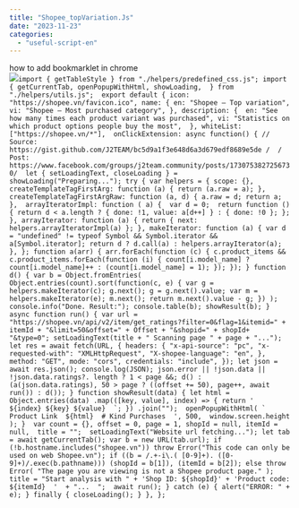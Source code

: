 ```yaml
---
title: "Shopee_topVariation.Js"
date: "2023-11-23"
categories: 
  - "useful-script-en"
---
```


how to add bookmarklet in chrome  
![](https://camo.githubusercontent.com/5f21e427a7d3ee887313a4f9b1ab033e6462db47ca299bf3f7e2d81a0ce854bd/68747470733a2f2f696d672e7765626e6f74732e636f6d2f323031392f30342f447261672d616e642d44726f702d4c696e6b732d696e2d4368726f6d652e706e67)``import { getTableStyle } from "./helpers/predefined_css.js"; import { getCurrentTab, openPopupWithHtml, showLoading,  } from "./helpers/utils.js";  export default { icon: "https://shopee.vn/favicon.ico", name: { en: "Shopee – Top variation", vi: "Shopee – Most purchased category", }, description: {  en: "See how many times each product variant was purchased", vi: "Statistics on which product options people buy the most",  }, whiteList: ["https://shopee.vn/*"],  onClickExtension: async function() { // Source: https://gist.github.com/J2TEAM/bc5d9a1f3e648d6a3d679edf8689e5de /  / Post: https://www.facebook.com/groups/j2team.community/posts/1730753827256730/  let { setLoadingText, closeLoading } = showLoading("Preparing..."); try { var helpers = { scope: {}, createTemplateTagFirstArg: function (a) { return (a.raw = a); }, createTemplateTagFirstArgRaw: function (a, d) { a.raw = d; return a; },  arrayIteratorImpl: function ( a) {  var d = 0;  return function () { return d < a.length ? { done: !1, value: a[d++] } : { done: !0 }; }; }, arrayIterator: function (a) { return { next: helpers.arrayIteratorImpl(a) }; }, makeIterator: function (a) { var d = "undefined" != typeof Symbol && Symbol.iterator && a[Symbol.iterator]; return d ? d.call(a) : helpers.arrayIterator(a); }, }; function a(arr) { arr.forEach(function (c) { c.product_items && c.product_items.forEach(function (i) { count[i.model_name] ? count[i.model_name]++ : (count[i.model_name] = 1); }); }); } function d() { var b = Object.fromEntries( Object.entries(count).sort(function(c, e) { var g = helpers.makeIterator(c); g.next(); g = g.next().value; var m = helpers.makeIterator(e); m.next(); return m.next().value - g; }) ); console.info("Done. Result:"); console.table(b); showResult(b); } async function run() { var url = "https://shopee.vn/api/v2/item/get_ratings?filter=0&flag=1&itemid=" + itemId + "&limit=50&offset=" + Offset + "&shopid=" + shopId+ "&type=0"; setLoadingText(title + " Scanning page " + page + "..."); let res = await fetch(URL, { headers: { "x-api-source": "pc", "x-requested-with": "XMLHttpRequest", "X-shopee-language": "en", }, method: "GET", mode: "cors", credentials: "include", }); let json = await res.json(); console.log(JSON); json.error || !json.data || !json.data.ratings?. length ? 1 < page &&; d() : (a(json.data.ratings), 50 > page ? ((offset += 50), page++, await run()) : d()); } function showResult(data) { let html = Object.entries(data) .map(([key, value], index) => { return '  ${index} ${key} ${value}  `; }) .join("");  openPopupWithHtml( `  Product Link  ${html}  # Kind Purchases  ', 500,  window.screen.height ); }  var count = {}, offset = 0, page = 1, shopId = null, itemId = null,  title = "";  setLoadingText("Website url fetching..."); let tab = await getCurrentTab(); var b = new URL(tab.url); if (!b.hostname.includes("shopee.vn")) throw Error("This code can only be used on web Shopee.vn"); if ((b = /.+-i\.( [0-9]+). ([0-9]+)/.exec(b.pathname))) (shopId = b[1]), (itemId = b[2]); else throw Error( "The page you are viewing is not a Shopee product page." );  title = "Start analysis with " + 'Shop ID: ${shopId}' + 'Product code: ${itemId}  '  + "...  ";  await run(); } catch (e) { alert("ERROR: " + e); } finally { closeLoading(); } }, };``
